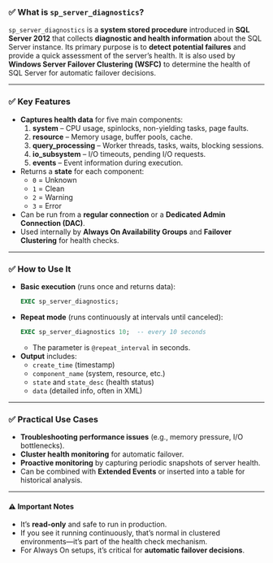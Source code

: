 ### ✅ **What is `sp_server_diagnostics`?**
`sp_server_diagnostics` is a **system stored procedure** introduced in **SQL Server 2012** that collects **diagnostic and health information** about the SQL Server instance. Its primary purpose is to **detect potential failures** and provide a quick assessment of the server’s health. It is also used by **Windows Server Failover Clustering (WSFC)** to determine the health of SQL Server for automatic failover decisions.

---

### ✅ **Key Features**
- **Captures health data** for five main components:
  1. **system** – CPU usage, spinlocks, non-yielding tasks, page faults.
  2. **resource** – Memory usage, buffer pools, cache.
  3. **query_processing** – Worker threads, tasks, waits, blocking sessions.
  4. **io_subsystem** – I/O timeouts, pending I/O requests.
  5. **events** – Event information during execution.
- Returns a **state** for each component:
  - `0` = Unknown
  - `1` = Clean
  - `2` = Warning
  - `3` = Error
- Can be run from a **regular connection** or a **Dedicated Admin Connection (DAC)**.
- Used internally by **Always On Availability Groups** and **Failover Clustering** for health checks.

---

### ✅ **How to Use It**
- **Basic execution** (runs once and returns data):
  ```sql
  EXEC sp_server_diagnostics;
  ```
- **Repeat mode** (runs continuously at intervals until canceled):
  ```sql
  EXEC sp_server_diagnostics 10;  -- every 10 seconds
  ```
  - The parameter is `@repeat_interval` in seconds.
- **Output** includes:
  - `create_time` (timestamp)
  - `component_name` (system, resource, etc.)
  - `state` and `state_desc` (health status)
  - `data` (detailed info, often in XML)

---

### ✅ **Practical Use Cases**
- **Troubleshooting performance issues** (e.g., memory pressure, I/O bottlenecks).
- **Cluster health monitoring** for automatic failover.
- **Proactive monitoring** by capturing periodic snapshots of server health.
- Can be combined with **Extended Events** or inserted into a table for historical analysis.

---

#### ⚠️ **Important Notes**
- It’s **read-only** and safe to run in production.
- If you see it running continuously, that’s normal in clustered environments—it’s part of the health check mechanism.
- For Always On setups, it’s critical for **automatic failover decisions**.
